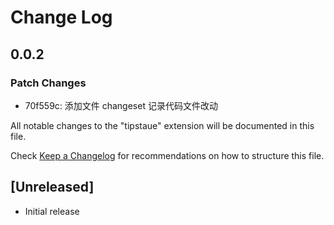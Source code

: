 # Change Log

## 0.0.2

### Patch Changes

- 70f559c: 添加文件 changeset 记录代码文件改动

All notable changes to the "tipstaue" extension will be documented in this file.

Check [Keep a Changelog](http://keepachangelog.com/) for recommendations on how to structure this file.

## [Unreleased]

- Initial release
